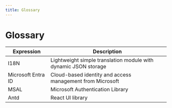 ```yaml
---
title: Glossary
---
```


# Glossary

| Expression   |      Description      |
|----------|-------------|
| I18N |  Lightweight simple translation module with dynamic JSON storage |
| Microsoft Entra ID |    Cloud-based identity and access management from Microsoft   |
| MSAL | Microsoft Authentication Library |
| Antd | React UI library |
